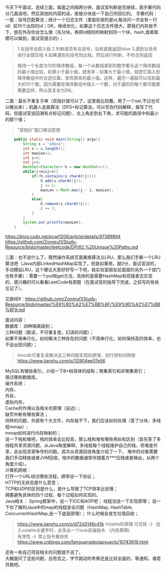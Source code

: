 今天下午面试，连续三面，每面之间隔两分钟，面试官判断是否继续，我手撕代码分几面说吧，然后其他的内容的话，直接分块说一下自己所回忆的。
手撕代码：   
一面：括号匹配算法；统计一个日志文件（里面存放的是id,每访问一次会有一行id）前10个出现的id；OK，继续优化，如果这个日志文件很大，那我们内存放不下，放在外存你会怎么做（先分块，再把id相同的映射到同一个块，hash,或者取模可以做到，面试官提示的）；  

> 1.左括号全部入栈
2.判断是否有左括号，没有直接返回false
3.遇到左括号进行全部压栈
4.如果遇到右括号则出栈，然后进行判断，不符合则返回


> 维持一个长度为10的降序数组，每一个从数组拿到的数字都与这个降序数组的最小值比较。如果小于最小值，就舍弃；如果大于最小值，就把它插入到降序数组中的合适位置，舍弃原来的最小值。这样，遍历一遍就可以找到最大的10个数。因为需要在降序数组中插入一个数，对于遍历的每个数可能都需要这样，所以其复杂为5N。

二面：最长不重复子串（双指针就可以了，这里我比较蠢，用了一个set,不过也可以解出来）；机器人走路算法（DFS+标记算法，可以写伪代码解释，我写了代码，但面试官说回溯有点标记问题），左上角走到右下角，求可能的路径中和最小的那个值；  

> “双指针”窗口移动思想
```java
    public static void main(String[] args){
        String s = "abbca";
        int n = s.length();
        int maxLen=1;
        int i=0;
        int j=0;
        HashSet<Character> h = new HashSet<>();
        while(i<n&&j<n){
            if(!h.contains(s.charAt(j))){
                h.add(s.charAt(j));
                j += 1;
                maxLen = Math.max(j - i, maxLen);
            }
            else{
                h.remove(s.charAt(i));
                i += 1;
            }
        }
        System.out.println(maxLen);
    }
```

https://blog.csdn.net/pcwl1206/article/details/97389894
https://github.com/Zongrul1/Study-Resource/blob/master/leetcode/DP/62.%20Unique%20Paths.md

三面：也不说什么了，既然操作系统页面置换算法又LRU，那么我们手撕一个LRU算法吧（Java内部LinkedHashMap实现了，但是如果用，就0分，面试官说的，手动模拟LRU，这个建议大家好好写一下吧，我实验室朋友前面面的另外一个部门也有手撕）：需要一个put和get方法，具体的是需要HashMap和双链表去实现的，感兴趣的可以看看LeetCode有原题（在面试官的指导下完成，之前写的有些忘记了）。 

见面经9：https://github.com/Zongrul1/Study-Resource/blob/master/%E9%9D%A2%E7%BB%8F/%E9%9D%A2%E7%BB%8F9.md


 
面试内容：   
数据库：
四种隔离级别；  
三种问题（脏读，不可重复度，幻读的问题）；  
如果不用串行化，如何解决三种存在的问题（不用串行化，如何保持高的效率，也不会出现问题）；  
> Innodb可重复读解决这三种问题实现的原理，加行锁和间隙锁  
https://www.jianshu.com/p/32904ee07e56

MySQL有哪些索引，介绍一下B+树具体的结构；聚集索引和非聚集索引；  
用过哪些数据库。    
操作系统：  
内存，  
外存，  
虚拟内存，  
Cache的作用以及相关的原理（自述）；  
缺页中断有哪些算法；   
同样的问题，外部有个大文件，内存放不下，我们应该如何处理（答了分块，多线程mmap）;  
mmap如何进行内存映射的；  
说一下栈和堆吧，栈的效率会比较高，那么栈和堆有哪些用处和区别（首先答了多线程共享资源问题，从Java角度解释，多线程每个线程维护自己的栈，但堆是共享，会出现资源争夺的问题。其次从资源回收角度介绍了一下， 堆中的对象需要我们手动释放或者JVM回收，栈中的数据通常伴随着方***压栈或者弹出，从两个角度介绍）。    
计算机网络：  
打开一个URL经过哪些流程，顺带说一下协议；  
HTTP的无状态是什么意思；  
TCP和UDP的区别是什么，是什么导致了TCP效率比较慢；  
拥塞避免具体的四个过程，每个过程如何实现的。    
Java相关：
Spring框架中，说一下IOC和AOP吧；
线程池说一下实现原理；
说一下你了解的Java中的map的线程安全问题（HashMap, HashTable, ConcurrentHashMap,说一下底层原理）；
什么时候会发生垃圾回收；
> https://www.jianshu.com/p/d72d3146c41b
Volatile的原理
> 可见性 -》 加入volatile关键字时，会多出一个lock前缀指令 （内存屏障)   
> 有序性 -》禁止指令重排序  
> https://www.cnblogs.com/fanguangdexiaoyuer/p/10743619.html  

还有一些自己项目相关的问题就不说了。  
大概就问了这些问题，总而言之，字节跳动的考察还是比较全面的，等通知，诸君共勉吧。